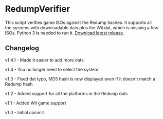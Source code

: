 # RedumpVerifier
This script verifies game ISOs against the Redump hashes. It supports all the systems with downloadable dats plus the Wii dat, which is missing a few ISOs. Python 3 is needed to run it. [Download latest release](https://github.com/normalgamer/RedumpVerifier/releases/latest).

## Changelog
v1.4.1  - Made it easier to add more dats

v1.4    - You no longer need to select the system

v1.3    - Fixed dat typo, MD5 hash is now displayed even if it doesn't match a Redump hash

v1.2    - Added support for all the platforms in the Redump dats

v1.1    - Added Wii game support

v1.0    - Initial commit
